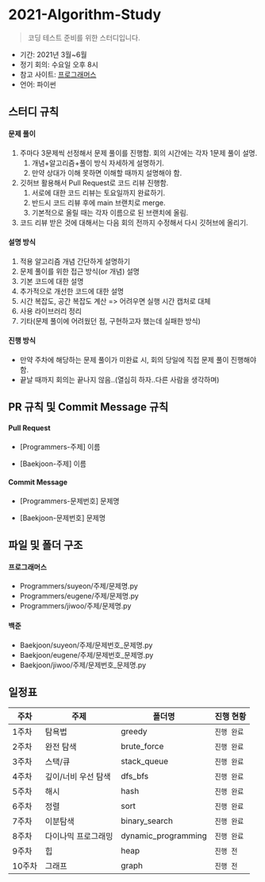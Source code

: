 # 2021-Algorithm-Study

> 코딩 테스트 준비를 위한 스터디입니다.

- 기간: 2021년 3월~6월
- 정기 회의: 수요일 오후 8시
- 참고 사이트: [프로그래머스](https://programmers.co.kr/learn/challenges)
- 언어: 파이썬

## 스터디 규칙

#### 문제 풀이

1. 주마다 3문제씩 선정해서 문제 풀이를 진행함. 회의 시간에는 각자 1문제 풀이 설명.
   1. 개념+알고리즘+풀이 방식 자세하게 설명하기. 
   2. 만약 상대가 이해 못하면 이해할 때까지 설명해야 함.
2. 깃허브 활용해서 Pull Request로 코드 리뷰 진행함.
   1. 서로에 대한 코드 리뷰는 토요일까지 완료하기.
   2. 반드시 코드 리뷰 후에 main 브랜치로 merge.
   3. 기본적으로 올릴 때는 각자 이름으로 된 브랜치에 올림.
3. 코드 리뷰 받은 것에 대해서는 다음 회의 전까지 수정해서 다시 깃허브에 올리기.

#### 설명 방식

1. 적용 알고리즘 개념 간단하게 설명하기
2. 문제 풀이를 위한 접근 방식(or 개념) 설명
3. 기본 코드에 대한 설명
4. 추가적으로 개선한 코드에 대한 설명
5. 시간 복잡도, 공간 복잡도 계산 => 어려우면 실행 시간 캡처로 대체
6. 사용 라이브러리 정리
7. 기타(문제 풀이에 어려웠던 점, 구현하고자 했는데 실패한 방식)

#### 진행 방식

- 만약 주차에 해당하는 문제 풀이가 미완료 시, 회의 당일에 직접 문제 풀이 진행해야 함.
- 끝날 때까지 회의는 끝나지 않음..(열심히 하자..다른 사람을 생각하며)

## PR 규칙 및 Commit Message 규칙

#### Pull Request

- [Programmers-주제] 이름

- [Baekjoon-주제] 이름

#### Commit Message

- [Programmers-문제번호] 문제명

- [Baekjoon-문제번호] 문제명

## 파일 및 폴더 구조

#### 프로그래머스

- Programmers/suyeon/주제/문제명.py
- Programmers/eugene/주제/문제명.py
- Programmers/jiwoo/주제/문제명.py

#### 백준

- Baekjoon/suyeon/주제/문제번호_문제명.py
- Baekjoon/eugene/주제/문제번호_문제명.py
- Baekjoon/jiwoo/주제/문제번호_문제명.py

## 일정표

| 주차   | 주제                | 폴더명              | 진행 현황 |
| ------ | ------------------- | ------------------- | --------- |
| 1주차  | 탐욕법              | greedy              | `진행 완료` |
| 2주차  | 완전 탐색           | brute_force         | `진행 완료` |
| 3주차  | 스택/큐             | stack_queue         | `진행 완료` |
| 4주차  | 깊이/너비 우선 탐색 | dfs_bfs             | `진행 완료` |
| 5주차  | 해시                | hash                | `진행 완료` |
| 6주차  | 정렬                | sort                | `진행 완료` |
| 7주차  | 이분탐색            | binary_search       | `진행 완료` |
| 8주차  | 다이나믹 프로그래밍 | dynamic_programming | `진행 완료` |
| 9주차  | 힙                  | heap                | `진행 전` |
| 10주차 | 그래프              | graph               | `진행 전` |
